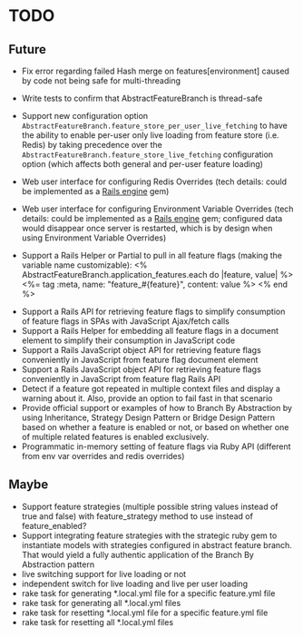 # TODO

## Future

- Fix error regarding failed Hash merge on features[environment] caused by code not being safe for multi-threading
- Write tests to confirm that AbstractFeatureBranch is thread-safe

- Support new configuration option `AbstractFeatureBranch.feature_store_per_user_live_fetching` to have the ability to enable per-user only live loading from feature store (i.e. Redis) by taking precedence over the `AbstractFeatureBranch.feature_store_live_fetching` configuration option (which affects both general and per-user feature loading)

- Web user interface for configuring Redis Overrides (tech details: could be implemented as a [Rails engine](https://guides.rubyonrails.org/engines.html) gem)
- Web user interface for configuring Environment Variable Overrides (tech details: could be implemented as a [Rails engine](https://guides.rubyonrails.org/engines.html) gem; configured data would disappear once server is restarted, which is by design when using Environment Variable Overrides)
- Support a Rails Helper or Partial to pull in all feature flags (making the variable name customizable):
<% AbstractFeatureBranch.application_features.each do |feature, value| %>
  <%= tag :meta, name: "feature_#{feature}", content: value %>
<% end %>

<script>
  window.abstract_feature_branch_features = {}
  document.head.querySelectorAll('meta[name^=feature_]').forEach((element) => {
    const feature = element.name.match(/^feature_(.*)$/)[1]
    const value = element.content.toLowerCase() == 'true'
    window.abstract_feature_branch_features[feature] = value
  })
</script>

- Support a Rails API for retrieving feature flags to simplify consumption of feature flags in SPAs with JavaScript Ajax/fetch calls
- Support a Rails Helper for embedding all feature flags in a document element to simplify their consumption in JavaScript code
- Support a Rails JavaScript object API for retrieving feature flags conveniently in JavaScript from feature flag document element
- Support a Rails JavaScript object API for retrieving feature flags conveniently in JavaScript from feature flag Rails API
- Detect if a feature got repeated in multiple context files and display a warning about it. Also, provide an option to fail fast in that scenario
- Provide official support or examples of how to Branch By Abstraction by using Inheritance, Strategy Design Pattern or Bridge Design Pattern based on whether a feature is enabled or not, or based on whether one of multiple related features is enabled exclusively.
- Programmatic in-memory setting of feature flags via Ruby API (different from env var overrides and redis overrides)

## Maybe

- Support feature strategies (multiple possible string values instead of true and false) with feature_strategy method to use instead of feature_enabled?
- Support integrating feature strategies with the strategic ruby gem to instantiate models with strategies configured in abstract feature branch. That would yield a fully authentic application of the Branch By Abstraction pattern
- live switching support for live loading or not
- independent switch for live loading and live per user loading
- rake task for generating *.local.yml file for a specific feature.yml file
- rake task for generating all *.local.yml files
- rake task for resetting *.local.yml file for a specific feature.yml file
- rake task for resetting all *.local.yml files
